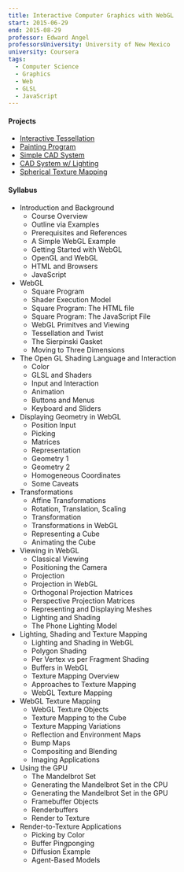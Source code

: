 ```yaml
---
title: Interactive Computer Graphics with WebGL
start: 2015-06-29
end: 2015-08-29
professor: Edward Angel
professorsUniversity: University of New Mexico
university: Coursera
tags:
  - Computer Science
  - Graphics
  - Web
  - GLSL
  - JavaScript
---
```

#### Projects
* [Interactive Tessellation](/static/coursera-webgl/week2/gasket2.html)
* [Painting Program](/static/coursera-webgl/week4/painter.html)
* [Simple CAD System](/static/coursera-webgl/assignment3/cad.html)
* [CAD System w/ Lighting](/static/coursera-webgl/assignment4/cad.html)
* [Spherical Texture Mapping](/static/coursera-webgl/assignment5/globe.html)

#### Syllabus
- Introduction and Background
  - Course Overview
  - Outline via Examples
  - Prerequisites and References
  - A Simple WebGL Example
  - Getting Started with WebGL
  - OpenGL and WebGL
  - HTML and Browsers
  - JavaScript
- WebGL
  - Square Program
  - Shader Execution Model
  - Square Program: The HTML file
  - Square Program: The JavaScript File
  - WebGL Primitves and Viewing
  - Tessellation and Twist
  - The Sierpinski Gasket
  - Moving to Three Dimensions
- The Open GL Shading Language and Interaction
  - Color
  - GLSL and Shaders
  - Input and Interaction
  - Animation
  - Buttons and Menus
  - Keyboard and Sliders
- Displaying Geometry in WebGL
  - Position Input
  - Picking
  - Matrices
  - Representation
  - Geometry 1
  - Geometry 2
  - Homogeneous Coordinates
  - Some Caveats
- Transformations
  - Affine Transformations
  - Rotation, Translation, Scaling
  - Transformation
  - Transformations in WebGL
  - Representing a Cube
  - Animating the Cube
- Viewing in WebGL
  - Classical Viewing
  - Positioning the Camera
  - Projection
  - Projection in WebGL
  - Orthogonal Projection Matrices
  - Perspective Projection Matrices
  - Representing and Displaying Meshes
  - Lighting and Shading
  - The Phone Lighting Model
- Lighting,  Shading and Texture Mapping
  - Lighting and Shading in WebGL
  - Polygon Shading
  - Per Vertex vs per Fragment Shading
  - Buffers in WebGL
  - Texture Mapping Overview
  - Approaches to Texture Mapping
  - WebGL Texture Mapping
- WebGL Texture Mapping
  - WebGL Texture Objects
  - Texture Mapping to the Cube
  - Texture Mapping Variations
  - Reflection and Environment Maps
  - Bump Maps
  - Compositing and Blending
  - Imaging Applications
- Using the GPU
  - The Mandelbrot Set
  - Generating the Mandelbrot Set in the CPU
  - Generating the Mandelbrot Set in the GPU
  - Framebuffer Objects
  - Renderbuffers
  - Render to Texture
- Render-to-Texture Applications
  - Picking by Color
  - Buffer Pingponging
  - Diffusion Example
  - Agent-Based Models
